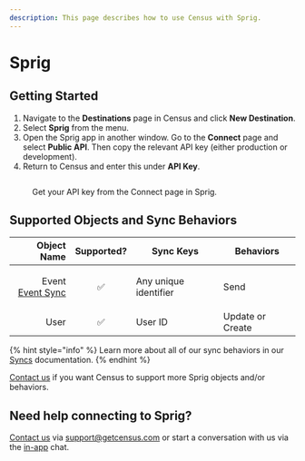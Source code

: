 ```yaml
---
description: This page describes how to use Census with Sprig.
---
```


# Sprig

## Getting Started

1. Navigate to the **Destinations** page in Census and click **New Destination**.
2. Select **Sprig** from the menu.
3. Open the Sprig app in another window. Go to the **Connect** page and select **Public API**. Then copy the relevant API key (either production or development).
4. Return to Census and enter this under **API Key**.

<figure><img src="../.gitbook/assets/Screenshot 2023-02-07 at 2.24.55 PM.png" alt=""><figcaption><p>Get your API key from the Connect page in Sprig.</p></figcaption></figure>

## Supported Objects and Sync Behaviors <a href="#supported-objects-and-sync-behaviors" id="supported-objects-and-sync-behaviors"></a>

|                                                                                      **Object Name** | **Supported?** | **Sync Keys**         | **Behaviors**    |
| ---------------------------------------------------------------------------------------------------: | :------------: | --------------------- | ---------------- |
| <p>Event<br><a href="../basics/defining-source-data/events/#defining-event-syncs">Event Sync</a></p> |        ✅       | Any unique identifier | Send             |
|                                                                                                 User |        ✅       | User ID               | Update or Create |

{% hint style="info" %}
Learn more about all of our sync behaviors in our [Syncs](../syncs/core-concept/#sync-behaviors) documentation.
{% endhint %}

[Contact us](mailto:support@getcensus.com) if you want Census to support more Sprig objects and/or behaviors.

## Need help connecting to Sprig?

[Contact us](mailto:support@getcensus.com) via support@getcensus.com or start a conversation with us via the [in-app](https://app.getcensus.com) chat.
